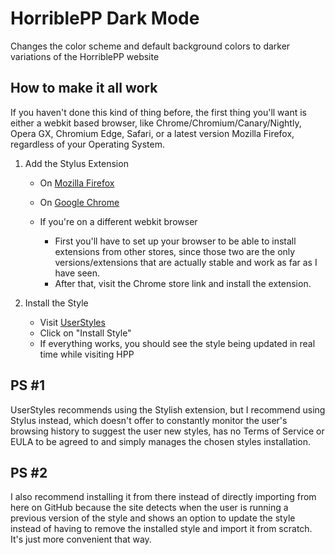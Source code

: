 # HorriblePP Dark Mode
Changes the color scheme and default background colors to darker variations of the HorriblePP website

## How to make it all work
If you haven't done this kind of thing before, the first thing you'll want is either a webkit based browser,
like Chrome/Chromium/Canary/Nightly, Opera GX, Chromium Edge, Safari, or a latest version Mozilla Firefox, regardless of your Operating System.

1. Add the Stylus Extension

    - On [Mozilla Firefox](https://addons.mozilla.org/firefox/addon/styl-us)
    - On [Google Chrome](https://chrome.google.com/webstore/detail/stylus/clngdbkpkpeebahjckkjfobafhncgmne)
    - If you're on a different webkit browser

        - First you'll have to set up your browser to be able to install extensions from other stores,
        since those two are the only versions/extensions that are actually stable and work as far as I have seen.
        - After that, visit the Chrome store link and install the extension.

2. Install the Style

    - Visit [UserStyles](https://userstyles.org/styles/216576/horriblepp-dark-mode?utm_campaign=stylish_stylepage)
    - Click on "Install Style"
    - If everything works, you should see the style being updated in real time while visiting HPP

## PS #1

UserStyles recommends using the Stylish extension, but I recommend using Stylus instead,
which doesn't offer to constantly monitor the user's browsing history to suggest the user new styles,
has no Terms of Service or EULA to be agreed to and simply manages the chosen styles installation.

## PS #2

I also recommend installing it from there instead of directly importing from here on GitHub
because the site detects when the user is running a previous version of the style and shows an option
to update the style instead of having to remove the installed style and import it from scratch.
It's just more convenient that way.